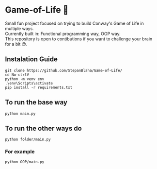 # Game-of-Life :bug:
Small fun project focused on trying to build Conway's Game of Life in multiple ways.<br>
Currently built in: Functional programming way, OOP way.<br>
This repository is open to contibutions if you want to challenge your brain for a bit :wink:.

## Instalation Guide
```
git clone https://github.com/StepanBlaha/Game-of-Life/
cd No-ctrlV
python -m venv env
.\env\Scripts\activate
pip install -r requirements.txt
```

## To run the base way
```
python main.py
```

## To run the other ways do
```
python folder/main.py
```
### For example
```
python OOP/main.py
```
